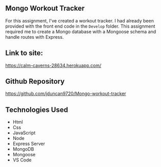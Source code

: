 ## Mongo Workout Tracker

For this assignment, I've created a workout tracker. I had already been provided with the front end code in the `Develop` folder. This assignment required me to create a Mongo database with a Mongoose schema and handle routes with Express.

## Link to site:
https://calm-caverns-28634.herokuapp.com/

## Github Repository
https://github.com/jduncan9720/Mongo-workout-tracker

## Technologies Used

 - Html
 - Css
 - JavaScript
 - Node
 - Express Server
 - MongoDB
 - Mongoose
 - VS Code